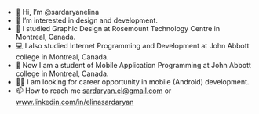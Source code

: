 - 👋 Hi, I’m @sardaryanelina
- 👀 I’m interested in design and development.
- 🎨 I studied Graphic Design at Rosemount Technology Centre in Montreal, Canada.
- 💻 I also studied Internet Programming and Development at John Abbott college in Montreal, Canada.
- 📱 Now I am a student of Mobile Application Programming at John Abbott college in Montreal, Canada.
- 🌱💼  I am looking for career opportunity in mobile (Android) development.
- 📫 How to reach me sardaryan.el@gmail.com or www.linkedin.com/in/elinasardaryan

<!---
sardaryanelina/sardaryanelina is a ✨ special ✨ repository because its `README.md` (this file) appears on your GitHub profile.
You can click the Preview link to take a look at your changes.
--->
